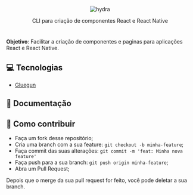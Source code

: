 <p align="center">
<img src="https://user-images.githubusercontent.com/40436472/78521671-007f3c80-77a1-11ea-9f9e-8e7d77b8eac5.png" alt="hydra" />
</p>

<p align="center">
CLI para criação de componentes React e React Native
</p>

#

**Objetivo**: Facilitar a criação de componentes e paginas para aplicações React e React Native.

## :computer: Tecnologias

- [Gluegun](https://infinitered.github.io/gluegun/)

## :page_with_curl: Documentação

## 🤔 Como contribuir
- Faça um fork desse repositório;
- Cria uma branch com a sua feature: `git checkout -b minha-feature`;
- Faça commit das suas alterações: `git commit -m 'feat: Minha nova feature'`
- Faça push para a sua branch: `git push origin minha-feature`;
- Abra um Pull Request;

Depois que o merge da sua pull request for feito, você pode deletar a sua branch.
